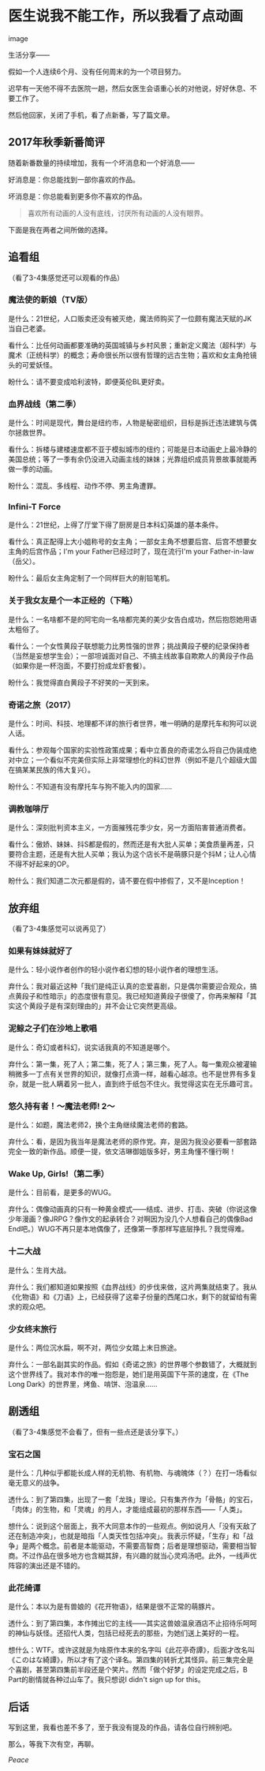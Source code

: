 
医生说我不能工作，所以我看了点动画
============================

image

生活分享——

假如一个人连续6个月、没有任何周末的为一个项目努力。

迟早有一天他不得不去医院一趟，然后女医生会语重心长的对他说，好好休息、不要工作了。

然后他回家，关闭了手机，看了点新番，写了篇文章。

<!--more-->

## 2017年秋季新番简评

随着新番数量的持续增加，我有一个坏消息和一个好消息——

好消息是：你总能找到一部你喜欢的作品。

坏消息是：你总能看到更多你不喜欢的作品。

> 喜欢所有动画的人没有底线，讨厌所有动画的人没有眼界。

下面是我在两者之间所做的选择。

## 追看组

（看了3-4集感觉还可以观看的作品）

### 魔法使的新娘（TV版）

是什么：21世纪，人口贩卖还没有被灭绝，魔法师购买了一位颇有魔法天赋的JK当自己老婆。

看什么：比任何动画都要准确的英国城镇与乡村风景；重新定义魔法（超科学）与魔术（正统科学）的概念；寿命很长所以很有哲理的远古生物；喜欢和女主角抢镜头的可爱妖怪。

盼什么：请不要变成哈利波特，即便英伦BL更好卖。

### 血界战线（第二季）

是什么：时间是现代，舞台是纽约市，人物是秘密组织，目标是拆迁违法建筑与偶尔拯救世界。

看什么：拆楼与建楼速度都不亚于模拟城市的纽约；可能是日本动画史上最冷静的美国总统；等了一季有余仍没进入动画主线的妹妹；光靠组织成员背景故事就能再做一季的动画。

盼什么：混乱、多线程、动作不停、男主角遭罪。

### Infini-T Force

是什么：21世纪，上得了厅堂下得了厨房是日本科幻英雄的基本条件。

看什么：真正配得上大小姐称号的女主角；一部女主角不想要后宫、后宫不想要女主角的后宫作品；I'm your Father已经过时了，现在流行I'm your Father-in-law（岳父）。

盼什么：最后女主角定制了一个同样巨大的削铅笔机。

### 关于我女友是个一本正经的（下略）

是什么：一名啥都不是的阿宅向一名啥都完美的美少女告白成功，然后抱怨她用语太粗俗了。

看什么：一个女性黄段子联想能力比男性强的世界；挑战黄段子梗的纪录保持者（当然是妄想学生会）；一部坦诚面对自己、不搞主线故事自欺欺人的黄段子作品（如果你是一杯泡面，不要打扮成龙虾套餐）。

盼什么：我觉得直白黄段子不好笑的一天到来。

### 奇诺之旅（2017）

是什么：时间、科技、地理都不详的旅行者世界，唯一明确的是摩托车和狗可以说人话。

看什么：参观每个国家的实验性政策成果；看中立善良的奇诺怎么将自己伪装成绝对中立；一个看似不完美但实际上非常理想化的科幻世界（例如不是几个超级大国在搞某某民族的伟大复兴）。

盼什么：不知道有没有摩托车与狗不能入内的国家……

### 调教咖啡厅

是什么：深刻批判资本主义，一方面摧残花季少女，另一方面陷害普通消费者。

看什么：傲娇、妹妹、抖S都是假的，然而还是有大批人买单；美食质量再差，只要符合主题，还是有大批人买单；我认为这个店长不是萌豚只是个抖M；让人心情不得不好起来的OP。

盼什么：我们知道二次元都是假的，请不要在假中掺假了，又不是Inception！

## 放弃组

（看了3-4集感觉可以说再见了）

### 如果有妹妹就好了

是什么：轻小说作者创作的轻小说作者幻想的轻小说作者的理想生活。

弃什么：我对最近这种「我们是纯正认真的恋爱喜剧，只是偶尔需要迎合观众，搞点黄段子和性暗示」的态度很有意见。我已经知道黄段子很傻了，你再来解释「其实这个黄段子是有深刻理由的」并不会让它突然更高级。

### 泥鲸之子们在沙地上歌唱

是什么：奇幻或者科幻，说实话我真的不知道是哪个。

弃什么：第一集，死了人；第二集，死了人；第三集，死了人。每一集观众被灌输稍微多一丁点有关世界的知识，就像打点滴一样，越看心越凉。也不是世界有多复杂，就是一批人瞒着另一批人，直到终于纸包不住火。我觉得这实在无乐趣可言。

### 悠久持有者！～魔法老师! 2～

是什么：如题，魔法老师2，换个主角继续魔法老师的套路。

弃什么：看，是因为我当年是魔法老师的原作党。弃，是因为我没必要看一部套路完全一致的新作品。顺便一提，依文洁琳御姐版多好，男主角懂不懂行啊！

### Wake Up, Girls!（第二季）

是什么：目前看，是更多的WUG。

弃什么：偶像动画真的只有一种黄金模式——结成、进步、打击、突破（你说这像少年漫画？像JRPG？像作文的起承转合？对啊因为没几个人想看自己的偶像Bad End吧。）WUG不再只是本地偶像了，还像第一季那样写底层挣扎？我觉得难。

### 十二大战

是什么：生肖大战。

弃什么：我们都知道如果按照《血界战线》的步伐来做，这片两集就结束了。我从《化物语》和《刀语》上，已经获得了这辈子份量的西尾口水，剩下的就留给有需求的观众吧。

### 少女终末旅行

是什么：两位沉水扁，啊不对，两位少女踏上末日旅途。

弃什么：一部名副其实的作品。假如《奇诺之旅》的世界哪个参数错了，大概就到这个世界线了。我对本作的唯一抱怨是，她们是用英国下午茶的速度，在《The Long Dark》的世界里，烤鱼、啃饼、泡温泉……

## 剧透组

（看了3-4集感觉不会看了，但有一些点还是该分享下。）

### 宝石之国

是什么：几种似乎都能长成人样的无机物、有机物、与魂魄体（？）在打一场看似毫无意义的战争。

透什么：到了第四集，出现了一套「龙珠」理论。只有集齐作为「骨骼」的宝石，「肉体」的生物，和「灵魂」的月人，才能组成最初的那样东西——「人类」。

想什么：说到这个层面上，我不大同意本作的一些观点。例如说月人「没有天敌了还在制造冲突」，也就是暗指「人类天性包括冲突」。我表示怀疑，「生存」和「战争」是两个概念。前者是本能驱动，不需要高智商；后者是理想驱动，需要相当智商。不过作品在很多地方也含糊其辞，有兴趣的就当心灵鸡汤吧。此外，一线声优阵容的演出还是不错的。

### 此花绮谭

是什么：本以为是有兽娘的《花开物语》，结果是很不正常的萌豚片。

透什么：到了第四集，本作摊出它的主线——其实这兽娘温泉酒店不止招待乐呵呵的神仙与妖怪。还招代人类，包括已经死去的那些，为她们送上美好的一程。

想什么：WTF。或许这就是为啥原作本来的名字叫《此花亭奇譚》，后面才改名叫《このはな綺譚》，所以才有了这个译名。第四集的转折尤其怪异。前三集完全是个喜剧，甚至第四集前半段还是个笑片。然而「做个好梦」的设定完成之后，B Part的剧情就各种过山车了。我只想说I didn't sign up for this。

## 后话

写到这里，我看也差不多了，至于我没有提及的作品，请各位自行辨别吧。

那么，等我下次有空，再聊。

*Peace*
